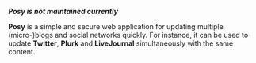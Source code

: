 **_Posy is not maintained currently_**

**Posy** is a simple and secure web application for updating multiple (micro-)blogs and social networks quickly. For instance, it can be used to update **Twitter**, **Plurk** and **LiveJournal** simultaneously with the same content.